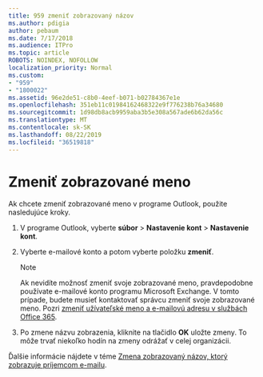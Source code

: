 ```yaml
---
title: 959 zmeniť zobrazovaný názov
ms.author: pdigia
author: pebaum
ms.date: 7/17/2018
ms.audience: ITPro
ms.topic: article
ROBOTS: NOINDEX, NOFOLLOW
localization_priority: Normal
ms.custom:
- "959"
- "1800022"
ms.assetid: 96e2de51-c8b0-4eef-b071-b02784367e1e
ms.openlocfilehash: 351eb11c01984162468322e9f776238b76a34680
ms.sourcegitcommit: 1d98db8acb9959aba3b5e308a567ade6b62da56c
ms.translationtype: MT
ms.contentlocale: sk-SK
ms.lasthandoff: 08/22/2019
ms.locfileid: "36519818"
---
```

# <a name="change-your-display-name"></a>Zmeniť zobrazované meno
  
Ak chcete zmeniť zobrazované meno v programe Outlook, použite nasledujúce kroky.
  
1. V programe Outlook, vyberte **súbor** \> **Nastavenie kont** \> **Nastavenie kont**.

2. Vyberte e-mailové konto a potom vyberte položku **zmeniť**.

    > [!NOTE]
    > Ak nevidíte možnosť zmeniť svoje zobrazované meno, pravdepodobne používate e-mailové konto programu Microsoft Exchange. V tomto prípade, budete musieť kontaktovať správcu zmeniť svoje zobrazované meno. Pozri [zmeniť užívateľské meno a e-mailovú adresu v službách Office 365](https://support.office.com/article/fb5ac074-e203-4e1f-9843-b9d1a3e03297.aspx).
  
3. Po zmene názvu zobrazenia, kliknite na tlačidlo **OK** uložte zmeny. To môže trvať niekoľko hodín na zmeny odrážať v celej organizácii.

Ďalšie informácie nájdete v téme [Zmena zobrazovaný názov, ktorý zobrazuje príjemcom e-mailu](https://support.office.com/article/2b53331a-ba2a-4803-88dc-ac9fe376c8a9.aspx).
  